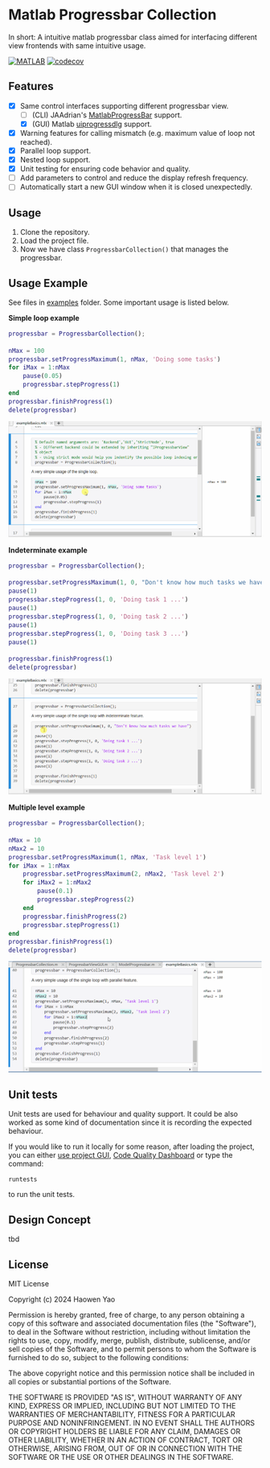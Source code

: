 # Matlab Progressbar Collection

In short: A intuitive matlab progressbar class aimed for interfacing different view frontends with same intuitive usage.

[![MATLAB](https://github.com/hwyao/matlab-progressbar-collection/actions/workflows/workflow.yml/badge.svg)](https://github.com/hwyao/matlab-progressbar-collection/actions/workflows/workflow.yml)
[![codecov](https://codecov.io/gh/hwyao/matlab-progressbar-collection/graph/badge.svg?token=MQ6GUCPH4R)](https://codecov.io/gh/hwyao/matlab-progressbar-collection)

## Features

- [x] Same control interfaces supporting different progressbar view.
  - [ ] (CLI) JAAdrian's [MatlabProgressBar](https://github.com/JAAdrian/MatlabProgressBar) support.
  - [x] (GUI) Matlab [uiprogressdlg](https://www.mathworks.com/help/matlab/ref/uiprogressdlg.html) support. 
- [x] Warning features for calling mismatch (e.g. maximum value of loop not reached).
- [x] Parallel loop support.
- [x] Nested loop support.
- [x] Unit testing for ensuring code behavior and quality.
- [ ] Add parameters to control and reduce the display refresh frequency.
- [ ] Automatically start a new GUI window when it is closed unexpectedly.

## Usage

1. Clone the repository.
2. Load the project file.
3. Now we have class `ProgressbarCollection()` that manages the progressbar.


## Usage Example 

See files in [examples](https://github.com/hwyao/matlab-progressbar-collection/blob/main/examples) folder. Some important usage is listed below.

**Simple loop example**
```Matlab
progressbar = ProgressbarCollection();

nMax = 100
progressbar.setProgressMaximum(1, nMax, 'Doing some tasks')
for iMax = 1:nMax
    pause(0.05)
    progressbar.stepProgress(1)
end
progressbar.finishProgress(1)
delete(progressbar)
```
![](./figures/example-GUI.gif)

**Indeterminate example**
```Matlab
progressbar = ProgressbarCollection();

progressbar.setProgressMaximum(1, 0, "Don't know how much tasks we have")
pause(1)
progressbar.stepProgress(1, 0, 'Doing task 1 ...')
pause(1)
progressbar.stepProgress(1, 0, 'Doing task 2 ...')
pause(1)
progressbar.stepProgress(1, 0, 'Doing task 3 ...')
pause(1)

progressbar.finishProgress(1)
delete(progressbar)
```
![](./figures/example-GUI-indeterminate.gif)


**Multiple level example**
```Matlab
progressbar = ProgressbarCollection();

nMax = 10
nMax2 = 10
progressbar.setProgressMaximum(1, nMax, 'Task level 1')
for iMax = 1:nMax
    progressbar.setProgressMaximum(2, nMax2, 'Task level 2')
    for iMax2 = 1:nMax2
        pause(0.1)
        progressbar.stepProgress(2)
    end
    progressbar.finishProgress(2)
    progressbar.stepProgress(1)
end
progressbar.finishProgress(1)
delete(progressbar)
```
![](./figures/example-GUI-multiple.gif)

## Unit tests

Unit tests are used for behaviour and quality support. It could be also worked as some kind of documentation since it is recording the expected behaviour.

If you would like to run it locally for some reason, after loading the project, you can either [use project GUI](https://www.mathworks.com/help/matlab/matlab_prog/identify-and-run-tests-in-projects.html), [Code Quality Dashboard](https://www.mathworks.com/help/matlab-test/ref/codequalitydashboard-app.html) or type the command:
```
runtests
```
to run the unit tests.

## Design Concept

tbd

## License

MIT License

Copyright (c) 2024 Haowen Yao

Permission is hereby granted, free of charge, to any person obtaining a copy
of this software and associated documentation files (the "Software"), to deal
in the Software without restriction, including without limitation the rights
to use, copy, modify, merge, publish, distribute, sublicense, and/or sell
copies of the Software, and to permit persons to whom the Software is
furnished to do so, subject to the following conditions:

The above copyright notice and this permission notice shall be included in all
copies or substantial portions of the Software.

THE SOFTWARE IS PROVIDED "AS IS", WITHOUT WARRANTY OF ANY KIND, EXPRESS OR
IMPLIED, INCLUDING BUT NOT LIMITED TO THE WARRANTIES OF MERCHANTABILITY,
FITNESS FOR A PARTICULAR PURPOSE AND NONINFRINGEMENT. IN NO EVENT SHALL THE
AUTHORS OR COPYRIGHT HOLDERS BE LIABLE FOR ANY CLAIM, DAMAGES OR OTHER
LIABILITY, WHETHER IN AN ACTION OF CONTRACT, TORT OR OTHERWISE, ARISING FROM,
OUT OF OR IN CONNECTION WITH THE SOFTWARE OR THE USE OR OTHER DEALINGS IN THE
SOFTWARE.